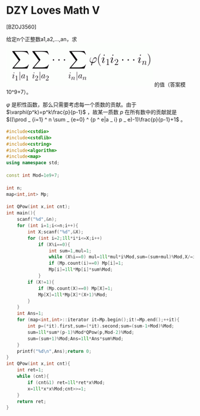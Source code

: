 # DZY Loves Math V
[BZOJ3560]

给定n个正整数a1,a2,…,an，求 ![BZOJ3560](_v_images/20190326152634952_1668315698.jpg) 的值（答案模10^9+7）。

 $\varphi$ 是积性函数，那么只需要考虑每一个质数的贡献。由于 $\varphi(p^k)=p^k\frac{p}{p-1}$ ，故某一质数 $p$ 在所有数中的贡献就是 $((\prod _ {i=1} ^ n \sum _ {e=0} ^ {p ^ e|a _ i} p _ e)-1)\frac{p}{p-1}+1$ 。

```cpp
#include<cstdio>
#include<cstdlib>
#include<cstring>
#include<algorithm>
#include<map>
using namespace std;

const int Mod=1e9+7;

int n;
map<int,int> Mp;

int QPow(int x,int cnt);
int main(){
    scanf("%d",&n);
    for (int i=1;i<=n;i++){
        int X;scanf("%d",&X);
        for (int i=2;1ll*i*i<=X;i++)
            if (X%i==0){
                int sum=1,mul=1;
                while (X%i==0) mul=1ll*mul*i%Mod,sum=(sum+mul)%Mod,X/=i;
                if (Mp.count(i)==0) Mp[i]=1;
                Mp[i]=1ll*Mp[i]*sum%Mod;
            }
        if (X!=1){
            if (Mp.count(X)==0) Mp[X]=1;
            Mp[X]=1ll*Mp[X]*(X+1)%Mod;
        }
    }
    int Ans=1;
    for (map<int,int>::iterator it=Mp.begin();it!=Mp.end();++it){
        int p=(*it).first,sum=(*it).second;sum=(sum-1+Mod)%Mod;
        sum=1ll*sum*(p-1)%Mod*QPow(p,Mod-2)%Mod;
        sum=(sum+1)%Mod;Ans=1ll*Ans*sum%Mod;
    }
    printf("%d\n",Ans);return 0;
}
int QPow(int x,int cnt){
    int ret=1;
    while (cnt){
        if (cnt&1) ret=1ll*ret*x%Mod;
        x=1ll*x*x%Mod;cnt>>=1;
    }
    return ret;
}
```